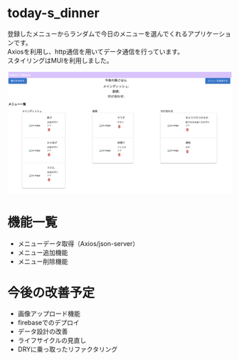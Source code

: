 # today-s_dinner

登録したメニューからランダムで今日のメニューを選んでくれるアプリケーションです。<br>
Axiosを利用し、http通信を用いてデータ通信を行っています。<br>
スタイリングはMUIを利用しました。

![タイトル画像](https://github.com/MtMr732/today-s_dinner/blob/master/src/assets/img/TitleImage.png)

# 機能一覧
- メニューデータ取得（Axios/json-server）
- メニュー追加機能
- メニュー削除機能

# 今後の改善予定
- 画像アップロード機能
- firebaseでのデプロイ
- データ設計の改善
- ライフサイクルの見直し
- DRYに乗っ取ったリファクタリング
